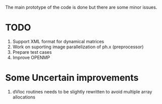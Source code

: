 The main prototype of the code is done but there are some minor issues. 


# TODO 
1) Support XML format for dynamical matrices
2) Work on suporting image parallelization of ph.x (preprocessor)
3) Prepare test cases
4) Improve OPENMP


# Some Uncertain improvements 
1) dVloc routines needs to be slightly rewritten to avoid multiple array allocations



